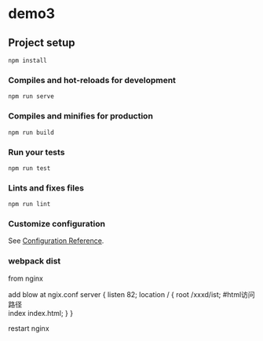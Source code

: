 # demo3

## Project setup
```
npm install
```

### Compiles and hot-reloads for development
```
npm run serve
```

### Compiles and minifies for production
```
npm run build
```

### Run your tests
```
npm run test
```

### Lints and fixes files
```
npm run lint
```

### Customize configuration
See [Configuration Reference](https://cli.vuejs.org/config/).

### webpack dist 

from nginx 

add blow at  ngix.conf
server {
    listen 82;
    location / {
        root /xxxd/ist; #html访问路径  
        index index.html;
    }
}

restart nginx


